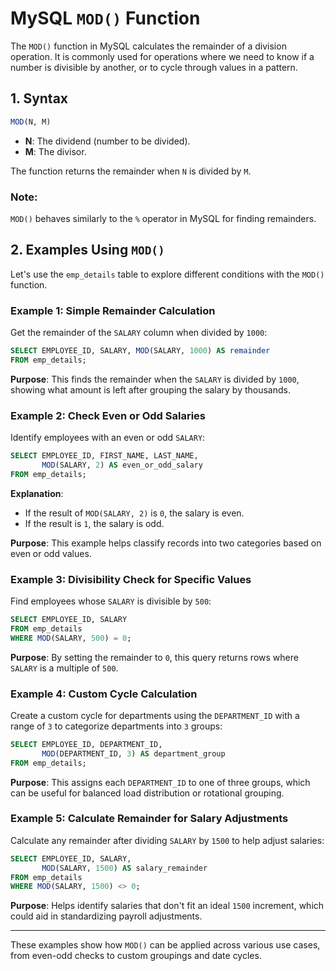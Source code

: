 
# MySQL `MOD()` Function

The `MOD()` function in MySQL calculates the remainder of a division operation. It is commonly used for operations where we need to know if a number is divisible by another, or to cycle through values in a pattern.

## 1. Syntax

```sql
MOD(N, M)
```

- **N**: The dividend (number to be divided).
- **M**: The divisor.

The function returns the remainder when `N` is divided by `M`.

### Note:
`MOD()` behaves similarly to the `%` operator in MySQL for finding remainders.

## 2. Examples Using `MOD()`

Let's use the `emp_details` table to explore different conditions with the `MOD()` function.

### Example 1: Simple Remainder Calculation
Get the remainder of the `SALARY` column when divided by `1000`:

```sql
SELECT EMPLOYEE_ID, SALARY, MOD(SALARY, 1000) AS remainder
FROM emp_details;
```

**Purpose**: This finds the remainder when the `SALARY` is divided by `1000`, showing what amount is left after grouping the salary by thousands.

### Example 2: Check Even or Odd Salaries
Identify employees with an even or odd `SALARY`:

```sql
SELECT EMPLOYEE_ID, FIRST_NAME, LAST_NAME,
       MOD(SALARY, 2) AS even_or_odd_salary
FROM emp_details;
```

**Explanation**:
- If the result of `MOD(SALARY, 2)` is `0`, the salary is even.
- If the result is `1`, the salary is odd.

**Purpose**: This example helps classify records into two categories based on even or odd values.

### Example 3: Divisibility Check for Specific Values
Find employees whose `SALARY` is divisible by `500`:

```sql
SELECT EMPLOYEE_ID, SALARY
FROM emp_details
WHERE MOD(SALARY, 500) = 0;
```

**Purpose**: By setting the remainder to `0`, this query returns rows where `SALARY` is a multiple of `500`.

### Example 4: Custom Cycle Calculation
Create a custom cycle for departments using the `DEPARTMENT_ID` with a range of `3` to categorize departments into `3` groups:

```sql
SELECT EMPLOYEE_ID, DEPARTMENT_ID,
       MOD(DEPARTMENT_ID, 3) AS department_group
FROM emp_details;
```

**Purpose**: This assigns each `DEPARTMENT_ID` to one of three groups, which can be useful for balanced load distribution or rotational grouping.


### Example 5: Calculate Remainder for Salary Adjustments
Calculate any remainder after dividing `SALARY` by `1500` to help adjust salaries:

```sql
SELECT EMPLOYEE_ID, SALARY,
       MOD(SALARY, 1500) AS salary_remainder
FROM emp_details
WHERE MOD(SALARY, 1500) <> 0;
```

**Purpose**: Helps identify salaries that don't fit an ideal `1500` increment, which could aid in standardizing payroll adjustments.

---

These examples show how `MOD()` can be applied across various use cases, from even-odd checks to custom groupings and date cycles.
